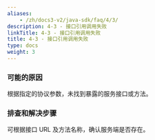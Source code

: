 ```yaml
---
aliases:
    - /zh/docs3-v2/java-sdk/faq/4/3/
description: 4-3 - 接口引用调用失败
linkTitle: 4-3 - 接口引用调用失败
title: 4-3 - 接口引用调用失败
type: docs
weight: 3
---
```



### 可能的原因

根据指定的协议参数，未找到暴露的服务接口或方法。

### 排查和解决步骤

可根据接口 URL 及方法名称，确认服务端是否存在。